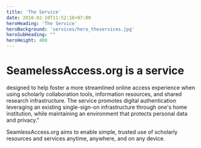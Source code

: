 ```yaml
---
title: 'The Service'
date: 2018-02-10T11:52:18+07:00
heroHeading: 'The Service'
heroBackground: 'services/hero_theservices.jpg'
heroSubHeading: ""
heroHeight: 400
---
```


# SeamelessAccess.org is a service

designed to help foster a more streamlined online access experience when using scholarly collaboration tools, information resources, and shared research infrastructure. The service promotes digital authentication leveraging an existing single-sign-on infrastructure through one's home institution, while maintaining an environment that protects personal data and privacy."

SeamlessAccess.org aims to enable simple, trusted use of scholarly resources and services anytime, anywhere, and on any device.